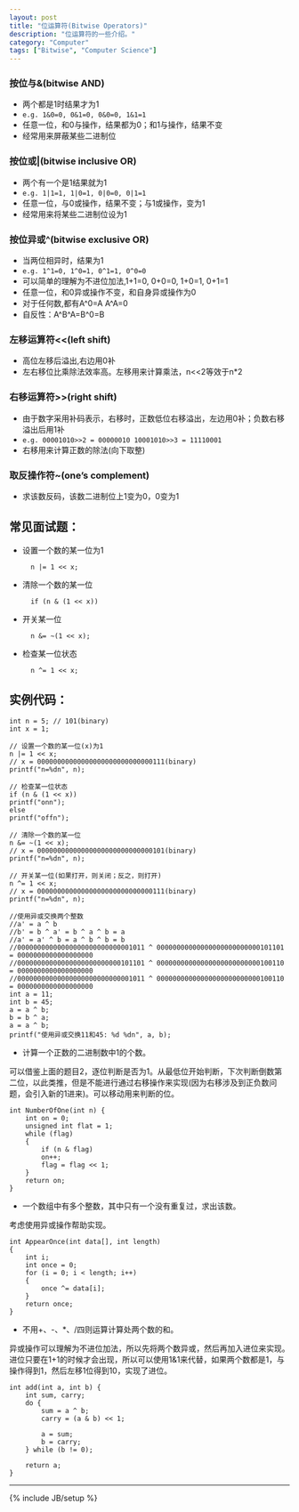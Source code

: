 ```yaml
---
layout: post
title: "位运算符(Bitwise Operators)"
description: "位运算符的一些介绍。"
category: "Computer"
tags: ["Bitwise", "Computer Science"]
---
```


### 按位与&(bitwise AND)

+ 两个都是1时结果才为1
+ `e.g. 1&0=0, 0&1=0, 0&0=0, 1&1=1`
+ 任意一位，和0与操作，结果都为0；和1与操作，结果不变
+ 经常用来屏蔽某些二进制位

### 按位或|(bitwise inclusive OR)

+ 两个有一个是1结果就为1
+ `e.g. 1|1=1, 1|0=1, 0|0=0, 0|1=1`
+ 任意一位，与0或操作，结果不变；与1或操作，变为1
+ 经常用来将某些二进制位设为1

### 按位异或^(bitwise exclusive OR)
+ 当两位相异时，结果为1
+ `e.g. 1^1=0, 1^0=1, 0^1=1, 0^0=0`
+ 可以简单的理解为不进位加法,1+1=0, 0+0=0, 1+0=1,  0+1=1 
+ 任意一位，和0异或操作不变，和自身异或操作为0
+ 对于任何数,都有A^0=A A^A=0
+ 自反性：A^B^A=B^0=B

### 左移运算符<<(left shift)
+ 高位左移后溢出,右边用0补
+ 左右移位比乘除法效率高。左移用来计算乘法，n<<2等效于n*2

### 右移运算符>>(right shift)
+ 由于数字采用补码表示，右移时，正数低位右移溢出，左边用0补；负数右移溢出后用1补
+ `e.g. 00001010>>2 = 00000010 10001010>>3 = 11110001`
+ 右移用来计算正数的除法(向下取整)

### 取反操作符~(one’s complement)
+ 求该数反码，该数二进制位上1变为0，0变为1

## 常见面试题：
+ 设置一个数的某一位为1

		n |= 1 << x;

+ 清除一个数的某一位

		if (n & (1 << x))

+ 开关某一位

		n &= ~(1 << x);

+ 检查某一位状态

		n ^= 1 << x;

## 实例代码：
 
	int n = 5; // 101(binary)
	int x = 1;
	
	// 设置一个数的某一位(x)为1
	n |= 1 << x;
	// x = 00000000000000000000000000000111(binary)
	printf("n=%dn", n);
	
	// 检查某一位状态
	if (n & (1 << x))
	printf("onn");
	else
	printf("offn");
	
	// 清除一个数的某一位
	n &= ~(1 << x);
	// x = 00000000000000000000000000000101(binary)
	printf("n=%dn", n);
	
	// 开关某一位(如果打开，则关闭；反之，则打开)
	n ^= 1 << x;
	// x = 00000000000000000000000000000111(binary)
	printf("n=%dn", n);
	
	//使用异或交换两个整数
	//a' = a ^ b
	//b' = b ^ a' = b ^ a ^ b = a
	//a' = a' ^ b = a ^ b ^ b = b
	//00000000000000000000000000001011 ^ 00000000000000000000000000101101 = 0000000000000000000
	//00000000000000000000000000101101 ^ 00000000000000000000000000100110 = 0000000000000000000
	//00000000000000000000000000001011 ^ 00000000000000000000000000100110 = 0000000000000000000
	int a = 11;
	int b = 45;
	a = a ^ b;
	b = b ^ a;
	a = a ^ b;
	printf("使用异或交换11和45: %d %dn", a, b);

+ 计算一个正数的二进制数中1的个数。

可以借鉴上面的题目2，逐位判断是否为1。从最低位开始判断，下次判断倒数第二位，以此类推，但是不能进行通过右移操作来实现(因为右移涉及到正负数问题，会引入新的1进来)。可以移动用来判断的位。

	int NumberOfOne(int n) {
		int on = 0;
		unsigned int flat = 1;
		while (flag)
		{
			if (n & flag)
			on++;
			flag = flag << 1;
		}
		return on;
	}

+ 一个数组中有多个整数，其中只有一个没有重复过，求出该数。

考虑使用异或操作帮助实现。
 
	int AppearOnce(int data[], int length)
	{
		int i;
		int once = 0;
		for (i = 0; i < length; i++)
		{
			once ^= data[i];
		}
		return once;
	}

+ 不用+、-、*、/四则运算计算处两个数的和。

异或操作可以理解为不进位加法，所以先将两个数异或，然后再加入进位来实现。进位只要在1+1的时候才会出现，所以可以使用1&1来代替，如果两个数都是1，与操作得到1，然后左移1位得到10，实现了进位。
 
	int add(int a, int b) {
		int sum, carry;
		do {
			sum = a ^ b;
			carry = (a & b) << 1;
			
			a = sum; 
			b = carry;
		} while (b != 0);
		
		return a;
	}

---


{% include JB/setup %}
